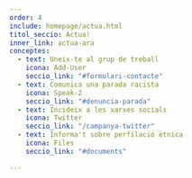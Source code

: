 ```yaml
---
order: 4
include: homepage/actua.html
titol_seccio: Actua!
inner_link: actua-ara
conceptes:
  - text: Uneix-te al grup de treball
    icona: Add-User
    seccio_link: "#formulari-contacte"
  - text: Comunica una parada racista
    icona: Speak-2
    seccio_link: "#denuncia-parada"
  - text: Incideix a les xarxes socials
    icona: Twitter
    seccio_link: "/campanya-twitter"
  - text: Informa't sobre perfilació ètnica
    icona: Files
    seccio_link: "#documents"

---
```


